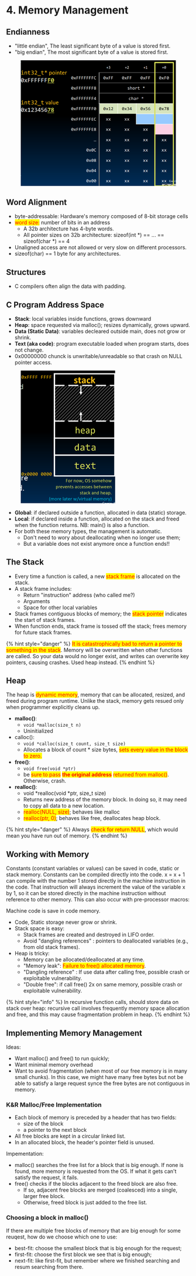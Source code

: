 # 4. Memory Management

## Endianness

* "little endian", The least significant byte of a value is stored first.
* "big endian", The most significant byte of a value is stored first.

<figure><img src=".gitbook/assets/image (52).png" alt="" width="563"><figcaption></figcaption></figure>

## Word Alignment

* byte-addressable: Hardware's memory composed of 8-bit storage cells
* <mark style="color:red;">word size:</mark> number of bits in an address
  * A 32b architecture has 4-byte words.
  * All pointer sizes on 32b architecture: sizeof(int \*) == ... == sizeof(char \*) == 4
* Unaligned access are not allowed or very slow on different processors.
* sizeof(char) == 1 byte for any architectures.

## Structures&#x20;

* C compilers often align the data with padding.

## C Program Address Space

* **Stack**: local variables inside functions, grows downward
* **Heap**: space requested via malloc(); resizes dynamically, grows upward.
* **Data (Static Data)**: variables decleared outside main, does not grow or shrink.
* **Text (aka code)**: program executable loaded when program starts, does not change.
* 0x00000000 chunck is unwritable/unreadable so that crash on NULL pointer access.

<figure><img src=".gitbook/assets/image (56).png" alt="" width="258"><figcaption></figcaption></figure>

* **Global**: if declared outside a function, allocated in data (static) storage.
* **Local**: if declared inside a function, allocated on the stack and freed when the function returns. NB: main() is also a function.
* For both these memory types, the management is automatic.
  * Don't need to wory about deallocating when no longer use them;
  * But a variable does not exist anymore once a function ends!!

## The Stack

* Every time a function is called, a new <mark style="color:red;">stack frame</mark> is allocated on the stack.
* A stack frame includes:
  * Return "instruction" address (who called me?)
  * Arguments
  * Space for other local variables
* Stack frames contiguous blocks of memory; the <mark style="color:red;">stack pointer</mark> indicates the start of stack frames.
* When function ends, stack frame is tossed off the stack; frees memory for future stack frames.

{% hint style="danger" %}
<mark style="color:red;">It is catastrophically bad to return a pointer to something in the stack</mark>. Memory will be overwritten when other functions are called. So your data would no longer exist, and writes can overwrite key pointers, causing crashes. Used heap instead.
{% endhint %}

## Heap

The heap is <mark style="color:red;">dynamic memory</mark>, memory that can be allocated, resized, and freed during program runtime. Unlike the stack, memory gets resued only when programmer explicitly cleans up.

* **malloc()**:&#x20;
  * `void *malloc(size_t n)`
  * Uninitialized
* calloc():
  * `void *calloc(size_t count, size_t size)`
  * Allocates a block of count \* size bytes, <mark style="color:red;">sets every value in the block to zero.</mark>
* **free()**:&#x20;
  * `void free(void *ptr)`
  * be <mark style="color:red;">sure to pass</mark> <mark style="color:red;"></mark><mark style="color:red;">**the original address**</mark> <mark style="color:red;"></mark><mark style="color:red;">returned from malloc()</mark>. Otherwise, crash.
* **realloc()**:&#x20;
  * void \*realloc(void \*ptr, size\_t size)
  * Returns new address of the memory block. In doing so, it may need to copy all data to a new location.
  * <mark style="color:red;">realloc(NULL, size)</mark>; behaves like malloc
  * <mark style="color:red;">realloc(ptr, 0)</mark>; behaves like free, deallocates heap block.

{% hint style="danger" %}
Always <mark style="color:red;">check for return NULL</mark>, which would mean you have run out of memory.
{% endhint %}

## Working with Memory

Constants (constant variables or values) can be saved in code, static or stack memory. Constants can be compiled directly into the code. x = x + 1 can compile with the number 1 stored directly in the machine instruction in the code. That instruction will always increment the value of the variable x by 1, so it can be stored directly in the machine instruction without reference to other memory. This can also occur with pre-processor macros:

Machine code is save in code memory.

* Code, Static storage never grow or shrink.
* Stack space is easy:
  * Stack frames are created and destroyed in LIFO order.
  * Avoid "dangling references" : pointers to deallocated variables (e.g., from old stack frames).
* Heap is tricky:
  * Memory can be allocated/deallocated at any time.
  * "Memory leak": <mark style="color:red;">Failure to free() allocated memory</mark>.
  * "Dangling reference" : If use data after calling free, possible crash or exploitable vulnerability.
  * "Double free": if call free() 2x on same memory, possible crash or exploitable vulnerability.



{% hint style="info" %}
In recursive function calls, should store data on stack over heap: recursive call involves frequently memory space allocation and free, and this may cause fragmentation problem in heap.
{% endhint %}

## Implementing Memory Management

Ideas:

* Want malloc() and free() to run quickly;
* Want minimal memory overhead
* Want to avoid fragmentation (when most of our free memory is in many small chunks). In this case, we might have many free bytes but not be able to satisfy a large request synce the free bytes are not contiguous in memory.

### K\&R Malloc/Free Implementation

* Each block of memory is preceded by a header that has two fields:
  * size of the block
  * a pointer to the next block
* All free blocks are kept in a circular linked list.
* In an allocated block, the header's pointer field is unused.

Impementation:

* malloc() searches the free list for a block that is big enough. If none is found, more memory is requested from the OS. If what it gets can't satisfy the request, it fails.
* free() checks if the blocks adjacent to the freed block are also free.&#x20;
  * If so, adjacent free blocks are merged (coalesced) into a single, larger free block.
  * Otherwise, freed block is just added to the free list.

### Choosing a block in malloc()

If there are multiple free blocks of memory that are big enough for some reuqest, how do we choose which one to use:

* best-fit: choose the smallest block that is big enough for the request;
* first-fit: choose the first block we see that is big enough;
* next-fit: like first-fit, but remember where we finished searching and resum searching from there.
